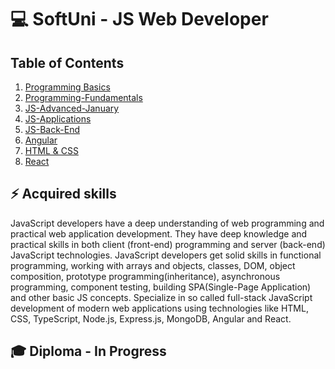 # 💻 SoftUni - JS Web Developer

## Table of Contents

1. [Programming Basics](https://github.com/RosenDobrev10/SoftUni/tree/main/Programming%20Basics)
2. [Programming-Fundamentals](https://github.com/RosenDobrev10/SoftUni/tree/main/Fundamentals)
3. [JS-Advanced-January](https://github.com/RosenDobrev10/SoftUni/tree/main/JS%20Advanced)
4. [JS-Applications](https://github.com/RosenDobrev10/SoftUni/tree/main/JS%20Applications)
5. [JS-Back-End](https://github.com/RosenDobrev10/SoftUni/tree/main/JS%20Back-End)
6. [Angular](https://github.com/RosenDobrev10/SoftUni/tree/main/Angular)
7. [HTML & CSS](https://github.com/RosenDobrev10/SoftUni/tree/main/HTML%20and%20CSS)
8. [React](#acknowledgments)
   
## ⚡ Acquired skills
JavaScript developers have a deep understanding of web programming and practical web application development. They have deep knowledge and practical skills in both client (front-end) programming and server (back-end) JavaScript technologies.
JavaScript developers get solid skills in functional programming, working with arrays and objects, classes, DOM, object composition, prototype programming(inheritance), asynchronous programming, component testing, building SPA(Single-Page Application) and other basic JS concepts.
Specialize in so called full-stack JavaScript development of modern web applications using technologies like HTML, CSS, TypeScript, Node.js, Express.js, MongoDB, Angular and React.

## 🎓 Diploma - In Progress
